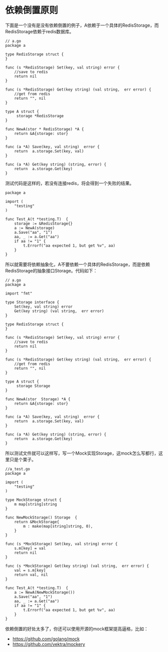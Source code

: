 # 依赖倒置原则

下面是一个没有是没有依赖倒置的例子，A依赖于一个具体的RedisStorage，而RedisStorage依赖于redis数据库。

```
// a.go
package a
 
type RedisStorage struct {
}

func (s *RedisStorage) Set(key, val string) error {
	//save to redis
	return nil
}

func (s *RedisStorage) Get(key string) (val string,  err error) {
	//get from redis
	return "", nil
}

type A struct {
	 storage *RedisStorage
}

func NewA(stor * RedisStorage) *A {
	return &A{storage: stor}
}

func (a *A) Save(key, val string)  error {
	return  a.storage.Set(key, val)
}

func (a *A) Get(key string) (string, error) {
	return  a.storage.Get(key)
}
```

测试代码是这样的，若没有连接redis，将会得到一个失败的结果。

```
package a

import (
	"testing"
)

func Test_A(t *testing.T)  {
	storage := &RedisStorage{}
	a := NewA(storage)
	a.Save("aa", "1")
	aa, _ := a.Get("aa")
	if aa != "1" {
		t.Errorf("aa expected 1, but get %v", aa)
	}
}
```

所以就需要将依赖抽象化，A不要依赖一个具体的RedisStorage，而是依赖RedisStorage的抽象接口Storage。代码如下：
```
// a.go
package a

import "fmt"
 
type Storage interface {
	Set(key, val string) error
	Get(key string) (val string,  err error)
}

type RedisStorage struct {
}

func (s *RedisStorage) Set(key, val string) error {
	//save to redis
	return nil
}

func (s *RedisStorage) Get(key string) (val string,  err error) {
	//get from redis
	return "", nil
}

type A struct {
	 storage Storage
}

func NewA(stor  Storage) *A {
	return &A{storage: stor}
}

func (a *A) Save(key, val string)  error {
	return  a.storage.Set(key, val)
}

func (a *A) Get(key string) (string, error) {
	return  a.storage.Get(key)
}

```

所以测试文件就可以这样写，写一个Mock实现Storage，这mock怎么写都行，这里只是个栗子。
```
//a_test.go
package a

import (
	"testing"
) 

type MockStorage struct {
	m map[string]string
}

func NewMockStorage() Storage  {
	return &MockStorage{
		m : make(map[string]string, 0),
	}
} 

func (s *MockStorage) Set(key, val string) error {
	s.m[key] = val
	return nil
}

func (s *MockStorage) Get(key string) (val string,  err error) {
	val = s.m[key]
	return val, nil
}

func Test_A(t *testing.T)  {
	a := NewA(NewMockStorage())
	a.Save("aa", "1")
	aa, _ := a.Get("aa")
	if aa != "1" {
		t.Errorf("aa expected 1, but get %v", aa)
	}
}
```

依赖倒置的好处太多了，你还可以使用开源的mock框架提高逼格，比如：
- https://github.com/golang/mock
- https://github.com/vektra/mockery